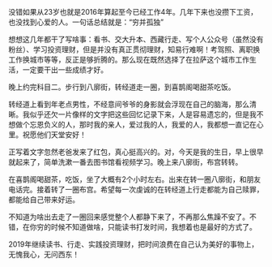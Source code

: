 没错如果从23岁也就是2016年算起至今已经工作4年。几年下来也没攒下工资，也没找到心爱的人。一句话总结就是：“穷并孤独”

想想这几年都干了写啥事：看书、交大升本、西藏行走、写个人公众号（虽然没有粉丝）、学习投资理财，但是并没有真正贯彻理财，知易行难啊！考驾照、离职换工作换城市等等，反正是够折腾的。那么现在既然选择了在拉萨这个城市工作生活，一定要干出一些成绩才好。

晚上约完科目二。步行到八廓街，转经道走一圈，到喜鹊阁喝甜茶吃饭。

转经道上看到年老点男性，不经意间爷爷的身影就会浮现在自己的脑海，那么清晰。我似乎还欠一片像样的文字把这些回忆记录下来，人是容易遗忘的，但是我不想做个忘恩负义的人，那时我的亲人，爱过我的人，我爱的人，我都想一直记在心里。祝愿他们天堂安好！

正写着文字忽然老爸发来了红包，真心挺高兴的。对，今天是我的生日，早上很早就起来了，简单洗漱一番去图书馆看视频学习。晚上来八廓街，布宫转转。

在喜鹊阁喝甜茶，吃饭，坐了大概有2个小时左右。出来在转一圈八廓街，和朋友电话完。接着转了一圈布宫。希望每一次虔诚的在转经道上行走都能为自己赎罪，都能给自己带来好运。

不知道为啥出去走了一圈回来感觉整个人都静下来了，不再那么焦躁不安了。不错，在你穷的时候不知道做啥，只能读书打发时间，我想着也是最好的方式了。

2019年继续读书、行走、实践投资理财，把时间浪费在自己认为美好的事物上，无愧我心，无问西东！